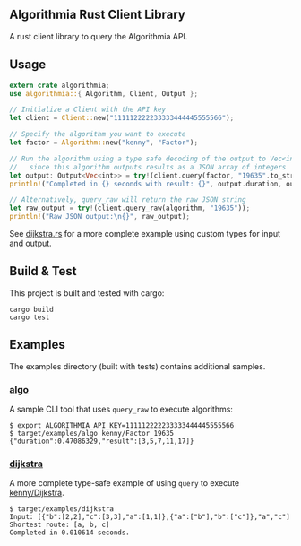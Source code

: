 Algorithmia Rust Client Library
-------------------------------

A rust client library to query the Algorithmia API.

## Usage

```rust
extern crate algorithmia;
use algorithmia::{ Algorithm, Client, Output };

// Initialize a Client with the API key
let client = Client::new("111112222233333444445555566");

// Specify the algorithm you want to execute
let factor = Algorithm::new("kenny", "Factor");

// Run the algorithm using a type safe decoding of the output to Vec<int>
//   since this algorithm outputs results as a JSON array of integers
let output: Output<Vec<int>> = try!(client.query(factor, "19635".to_string()));
println!("Completed in {} seconds with result: {}", output.duration, output.result);

// Alternatively, query_raw will return the raw JSON string
let raw_output = try!(client.query_raw(algorithm, "19635"));
println!("Raw JSON output:\n{}", raw_output);
```

See [dijkstra.rs](examples/dijkstra.rs) for a more complete example using custom types for input and output.

## Build & Test

This project is built and tested with cargo:

    cargo build
    cargo test

## Examples

The examples directory (built with tests) contains additional samples.

### [algo](examples/algo.rs)

A sample CLI tool that uses `query_raw` to execute algorithms:

    $ export ALGORITHMIA_API_KEY=111112222233333444445555566
    $ target/examples/algo kenny/Factor 19635
    {"duration":0.47086329,"result":[3,5,7,11,17]}

### [dijkstra](examples/dijkstra.rs)

A more complete type-safe example of using `query` to execute [kenny/Dijkstra](http://algorithmia.com/algorithms/kenny/Dijkstra).

    $ target/examples/dijkstra
    Input: [{"b":[2,2],"c":[3,3],"a":[1,1]},{"a":["b"],"b":["c"]},"a","c"]
    Shortest route: [a, b, c]
    Completed in 0.010614 seconds.

